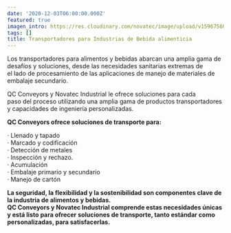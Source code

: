 ```yaml
---
date: '2020-12-03T06:00:00.000Z'
featured: true
imagen_intro: https://res.cloudinary.com/novatec/image/upload/v1596756073/b693c0c2-d6b7-4e92-b140-69aab5a3e355_iejlzl.png
tags: []
title: Transportadores para Industrias de Bebida alimenticia
---
```





Los transportadores para alimentos y bebidas abarcan una amplia gama de desafíos y soluciones, desde las necesidades sanitarias extremas de  
el lado de procesamiento de las aplicaciones de manejo de materiales de  
embalaje secundario.

 QC Conveyors y Novatec Industrial le ofrece soluciones para cada  
paso del proceso utilizando una amplia gama de productos transportadores  
y capacidades de ingeniería personalizadas.

**QC Conveyors ofrece soluciones de transporte para:**

· Llenado y tapado  
· Marcado y codificación  
· Detección de metales  
· Inspección y rechazo.  
· Acumulación  
· Embalaje primario y secundario  
· Manejo de cartón

**La seguridad, la flexibilidad y la sostenibilidad son componentes clave de la industria de alimentos y bebidas.  
QC Conveyors y Novatec Industrial comprende estas necesidades únicas y está listo para ofrecer soluciones de transporte, tanto estándar como personalizadas, para satisfacerlas.**
